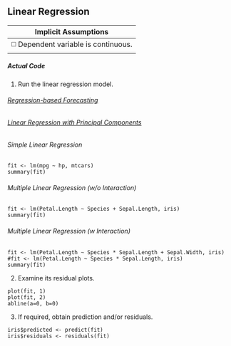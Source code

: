 ## Linear Regression

| Implicit Assumptions |
| :---: |
| :white_medium_square: Dependent variable is continuous. |

##### Actual Code
1. Run the linear regression model.
###### [Regression-based Forecasting](../../[SC]-Predictive-Analytics/[SC]-Linear-&-Logistic-Regression/[M]-Regression-based-Forecasting.md)
###### [Linear Regression with Principal Components](../../[SC]-Predictive-Analytics/[SC]-Linear-&-Logistic-Regression/[M]-Linear-Regression-with-Principal-Components.md)

###### Simple Linear Regression
```
fit <- lm(mpg ~ hp, mtcars)
summary(fit)
```
###### Multiple Linear Regression (w/o Interaction)
```
fit <- lm(Petal.Length ~ Species + Sepal.Length, iris)
summary(fit)
```
###### Multiple Linear Regression (w Interaction)
```
fit <- lm(Petal.Length ~ Species * Sepal.Length + Sepal.Width, iris)
#fit <- lm(Petal.Length ~ Species * Sepal.Length, iris)
summary(fit)
```

2. Examine its residual plots.
```
plot(fit, 1)
plot(fit, 2)
abline(a=0, b=0)
```
3. If required, obtain prediction and/or residuals.
```
iris$predicted <- predict(fit)
iris$residuals <- residuals(fit)
```


